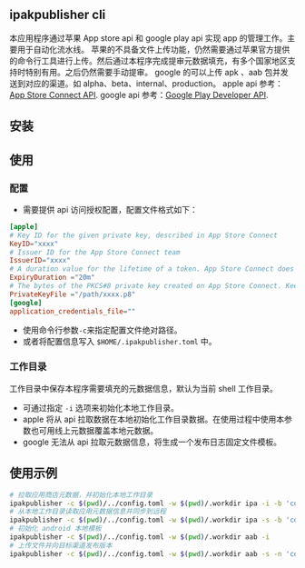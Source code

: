## ipakpublisher cli
本应用程序通过苹果 App store api 和 google play api 实现 app 的管理工作。主要用于自动化流水线。
苹果的不具备文件上传功能，仍然需要通过苹果官方提供的命令行工具进行上传。然后通过本程序完成提审元数据填充，有多个国家地区支持时特别有用。之后仍然需要手动提审。
google 的可以上传 apk 、aab 包并发送到对应的渠道。如 alpha、beta、internal、production。
apple api 参考：[App Store Connect API](https://developer.apple.com/documentation/ipakpublisherapi).
google api 参考：[Google Play Developer API](https://developers.google.com/android-publisher/api-ref/rest).

## 安装
## 使用
### 配置
- 需要提供 api 访问授权配置，配置文件格式如下：
```toml
[apple]
# Key ID for the given private key, described in App Store Connect
KeyID="xxxx"
# Issuer ID for the App Store Connect team
IssuerID="xxxx"
# A duration value for the lifetime of a token. App Store Connect does not accept a token with a lifetime of longer than 20 minutes
ExpiryDuration ="20m"
# The bytes of the PKCS#8 private key created on App Store Connect. Keep this key safe as you can only download it once.
PrivateKeyFile ="/path/xxxx.p8"
[google]
application_credentials_file=""
```
- 使用命令行参数`-c`来指定配置文件绝对路径。
- 或者将配置信息写入 `$HOME/.ipakpublisher.toml` 中。
### 工作目录
工作目录中保存本程序需要填充的元数据信息，默认为当前 shell 工作目录。
- 可通过指定 `-i` 选项来初始化本地工作目录。
- apple 将从 api 拉取数据在本地初始化工作目录数据。在使用过程中使用本参数也可用线上元数据覆盖本地元数据。
- google 无法从 api 拉取元数据信息，将生成一个发布日志固定文件模板。

## 使用示例
```bash
# 拉取应用商店元数据，并初始化本地工作目录
ipakpublisher -c $(pwd)/../config.toml -w $(pwd)/.workdir ipa -i -b 'com.zly.ss' -v '2.1.0'
# 从本地工作目录读取应用元数据信息并同步到远程
ipakpublisher -c $(pwd)/../config.toml -w $(pwd)/.workdir ipa -s -b 'com.dex.ss' -v '0.0.1'
# 初始化 android 本地模板
ipakpublisher -c $(pwd)/../config.toml -w $(pwd)/.workdir aab -i
# 上传文件并向目标渠道发布版本
ipakpublisher -c $(pwd)/../config.toml -w $(pwd)/.workdir aab -s -n 'com.wd.ss' -f /Users/m/Downloads/xx.apk -t internal
```